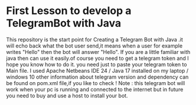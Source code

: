 # First Lesson to develop a TelegramBot with Java
This repository is the start point for Creating a Telegram Bot with Java .it will echo back what the bot user send,it means when a user for example writes "Hello" then the bot will answer "Hello".
If you are a little familiar with java then can use it easily.of course you need to get a telegram token and I hope you know how to do it.
you need just to paste your telegram token to Main file.
I used Apache Netbeans IDE 24 / Java 17 installed on my laptop / windows 10
other information about telegram version and dependency can be found on pom.xml file,if you like to check !
Note : this telegram bot will work when your pc is running and connected to the internet but in future you need to buy and use a host to install your bot.
